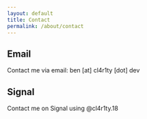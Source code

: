 ```yaml
---
layout: default
title: Contact
permalink: /about/contact
---
```


## Email
Contact me via email: ben [at] cl4r1ty [dot] dev

## Signal
Contact me on Signal using @cl4r1ty.18
